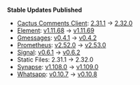 **Stable Updates Published**

* [Cactus Comments Client](https://gitlab.com/cactus-comments/cactus-client): [2.31.1](https://gitlab.com/cactus-comments/cactus-client/-/tags/2.31.1) -> [2.32.0](https://gitlab.com/cactus-comments/cactus-client/-/tags/2.32.0)
* [Element](https://github.com/element-hq/element-web): [v1.11.68](https://github.com/element-hq/element-web/releases/tag/v1.11.68) -> [v1.11.69](https://github.com/element-hq/element-web/releases/tag/v1.11.69)
* [Gmessages](https://github.com/mautrix/gmessages): [v0.4.1](https://github.com/mautrix/gmessages/releases/tag/v0.4.1) -> [v0.4.2](https://github.com/mautrix/gmessages/releases/tag/v0.4.2)
* [Prometheus](https://github.com/prometheus/prometheus): [v2.52.0](https://github.com/prometheus/prometheus/releases/tag/v2.52.0) -> [v2.53.0](https://github.com/prometheus/prometheus/releases/tag/v2.53.0)
* [Signal](https://github.com/mautrix/signal): [v0.6.1](https://github.com/mautrix/signal/releases/tag/v0.6.1) -> [v0.6.2](https://github.com/mautrix/signal/releases/tag/v0.6.2)
* Static Files: 2.31.1 -> 2.32.0
* [Synapse](https://github.com/element-hq/synapse): [v1.108.0](https://github.com/element-hq/synapse/releases/tag/v1.108.0) -> [v1.109.0](https://github.com/element-hq/synapse/releases/tag/v1.109.0)
* [Whatsapp](https://github.com/mautrix/whatsapp): [v0.10.7](https://github.com/mautrix/whatsapp/releases/tag/v0.10.7) -> [v0.10.8](https://github.com/mautrix/whatsapp/releases/tag/v0.10.8)
